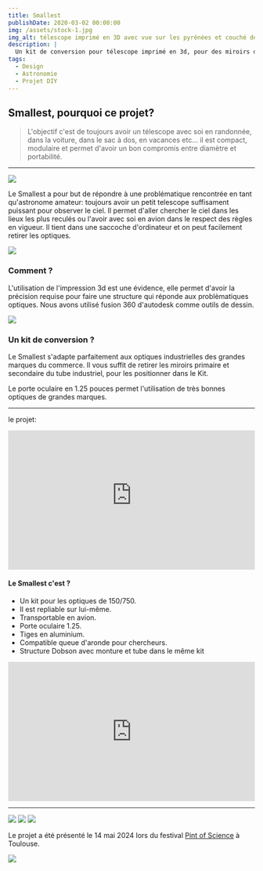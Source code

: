 ```yaml
---
title: Smallest 
publishDate: 2020-03-02 00:00:00
img: /assets/stock-1.jpg
img_alt: télescope imprimé en 3D avec vue sur les pyrénées et couché de soleil.
description: |
  Un kit de conversion pour télescope imprimé en 3d, pour des miroirs de 150mm et de 750mm de focale
tags:
  - Design
  - Astronomie
  - Projet DIY    
---
```


## Smallest, pourquoi ce projet?

> L'objectif c'est de toujours avoir un télescope avec soi en randonnée, dans la voiture, dans le sac à dos, en vacances etc... il est compact, modulaire et permet d'avoir un bon compromis entre diamètre et portabilité. 
---
<img src="/assets/150-750 (8).jpg">

Le Smallest a pour but de répondre à une problématique rencontrée en tant qu'astronome amateur: toujours avoir un petit telescope suffisament puissant pour observer le ciel. Il permet d'aller chercher le ciel dans les lieux les plus reculés ou l'avoir avec soi en avion dans le respect des règles en vigueur. Il tient dans une saccoche d'ordinateur et on peut facilement retirer les optiques.

<img src="/assets/150-750 (13).jpg">


### Comment ?

L'utilisation de l'impression 3d est une évidence, elle permet d'avoir la précision requise pour faire une structure qui réponde aux problèmatiques optiques. Nous avons utilisé fusion 360 d'autodesk comme outils de dessin. 

<img src="/assets/tp 150750.gif">


### Un kit de conversion ? 

Le Smallest s'adapte parfaitement aux optiques industrielles des grandes marques du commerce. Il vous suffit de retirer les miroirs primaire et secondaire du tube industriel, pour les positionner dans le Kit. 

Le porte oculaire en 1.25 pouces permet l'utilisation de très bonnes optiques de grandes marques.

---
le projet:

<div class="embedresize">
<div>
<iframe src="https://laposte4284.autodesk360.com/shares/public/SH30dd5QT870c25f12fcfd09f13d7ee334c6?mode=embed" width="640" height="480" allowfullscreen="true" webkitallowfullscreen="true" mozallowfullscreen="true"  frameborder="0"></iframe>
</div>
</div>


#### Le Smallest c'est ?

- Un kit pour les optiques de 150/750.
- Il est repliable sur lui-même.
- Transportable en avion.
- Porte oculaire 1.25.
- Tiges en aluminium.
- Compatible queue d'aronde pour chercheurs.
- Structure Dobson avec monture et tube dans le même kit

<div class="embedresize">
<div>
<iframe width="560" height="315" src="https://www.youtube.com/embed/Lar00Vi2tGs?si=i8HUnNVpzsIOMTrh" title=" title="YouTube video player" frameborder="0" allow="accelerometer; autoplay; clipboard-write; encrypted-media; gyroscope; picture-in-picture; web-share" referrerpolicy="strict-origin-when-cross-origin" allowfullscreen></iframe>
</div>
</div>

---
<img src="/assets/Smallest.jpg">
<img src="/assets/150 1.jpg">
<img src="/assets/150 2.jpg">

Le projet a été présenté le 14 mai 2024 lors du festival <a href="https://pintofscience.fr/">Pint of Science</a> à Toulouse.

<img src="/assets/POS (3).jpg">

<style>
.embedresize {
    max-width: 560px;
    margin: auto;
    }
    
    .embedresize div {
    position: relative;
    height: 0;
    padding-bottom: 56.25%;
    }
    
    .embedresize iframe {
    position: absolute;
    top: 0;
    left: 0;
    width: 100%;
    height: 100%;
    }
</style>

